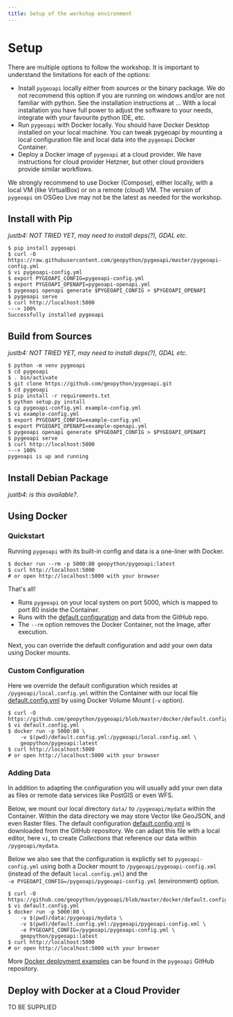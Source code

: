 ```yaml
---
title: Setup of the workshop environment
---
```


# Setup

There are multiple options to follow the workshop. 
It is important to understand the limitations for each of the options:

- Install `pygeoapi` locally either from sources or the binary package. We do not recommend this option if you are running on windows and/or are not familiar with python. See the installation instructions at ... With a local installation you have full power to adjust the software to your needs, integrate with your favourite python IDE, etc.
- Run `pygeoapi` with Docker locally. You should have Docker Desktop installed on your local machine. You can tweak pygeoapi by mounting a local configuration file and local data into the `pygeoapi` Docker Container. 
- Deploy a Docker image of `pygeoapi` at a cloud provider. We have instructions for cloud provider Hetzner, but other cloud providers provide similar workflows.

We strongly recommend to use Docker (Compose), either locally, with a local VM (like VirtualBox) 
or on a remote (cloud) VM. The version of `pygeoapi` on OSGeo Live may not be the latest as needed for the workshop.

## Install with Pip

*justb4: NOT TRIED YET, may need to install deps(?), GDAL etc*.

<div class="termy">

```console
$ pip install pygeoapi
$ curl -O https://raw.githubusercontent.com/geopython/pygeoapi/master/pygeoapi-config.yml
$ vi pygeoapi-config.yml
$ export PYGEOAPI_CONFIG=pygeoapi-config.yml
$ export PYGEOAPI_OPENAPI=pygeoapi-openapi.yml
$ pygeoapi openapi generate $PYGEOAPI_CONFIG > $PYGEOAPI_OPENAPI
$ pygeoapi serve
$ curl http://localhost:5000
---> 100%
Successfully installed pygeoapi
```

</div>

## Build from Sources

*justb4: NOT TRIED YET, may need to install deps(?), GDAL etc*.

<div class="termy">

```console
$ python -m venv pygeoapi
$ cd pygeoapi
$ . bin/activate
$ git clone https://github.com/geopython/pygeoapi.git
$ cd pygeoapi
$ pip install -r requirements.txt
$ python setup.py install
$ cp pygeoapi-config.yml example-config.yml
$ vi example-config.yml
$ export PYGEOAPI_CONFIG=example-config.yml
$ export PYGEOAPI_OPENAPI=example-openapi.yml
$ pygeoapi openapi generate $PYGEOAPI_CONFIG > $PYGEOAPI_OPENAPI
$ pygeoapi serve
$ curl http://localhost:5000
---> 100%
pygeoapi is up and running
```

</div>

## Install Debian Package

*justb4: is this available?*.


## Using Docker

### Quickstart

Running `pygeoapi` with its built-in config and data is a one-liner with Docker.

<div class="termy">

```console
$ docker run --rm -p 5000:80 geopython/pygeoapi:latest
$ curl http://localhost:5000
# or open http://localhost:5000 with your browser
```

</div>

That's all!

* Runs `pygeoapi` on your local system on port 5000, which is mapped to port 80 inside the Container. 
* Runs with the [default configuration](https://github.com/geopython/pygeoapi/blob/master/docker/default.config.yml) and data from the GitHub repo.
* The `--rm` option removes the Docker Container, not the Image, after execution.

Next, you can override the default configuration and add your own data using Docker mounts.

### Custom Configuration

Here we override the default configuration which resides at `/pygeoapi/local.config.yml` within the Container 
with our local file [default.config.yml](https://github.com/geopython/pygeoapi/blob/master/docker/default.config.yml) 
by using Docker Volume Mount (`-v` option).

<div class="termy">

```console
$ curl -O https://github.com/geopython/pygeoapi/blob/master/docker/default.config.yml
$ vi default.config.yml
$ docker run -p 5000:80 \
    -v $(pwd)/default.config.yml:/pygeoapi/local.config.xml \
    geopython/pygeoapi:latest
$ curl http://localhost:5000
# or open http://localhost:5000 with your browser
```

</div>

### Adding Data

In addition to adapting the configuration you will usually add your own data as files or
remote data services like PostGIS or even WFS.

Below, we mount our local directory `data/` to `/pygeoapi/mydata` within the Container.
Within the data directory we may store Vector like GeoJSON, and even Raster files.
The default configuration [default.config.yml](https://github.com/geopython/pygeoapi/blob/master/docker/default.config.yml) is downloaded from the GitHub repository.
We can adapt this file with a local editor, here `vi`, to create *Collections* that reference our
data within `/pygeoapi/mydata`.

Below we also see that the configuration is explictly set to `pygeoapi-config.yml` using both a Docker mount to
`/pygeoapi/pygeoapi-config.xml` (instead of the default `local.config.yml`) and the  
`-e PYGEOAPI_CONFIG=/pygeoapi/pygeoapi-config.yml` (environment) option.

<div class="termy">

```console
$ curl -O https://github.com/geopython/pygeoapi/blob/master/docker/default.config.yml
$ vi default.config.yml
$ docker run -p 5000:80 \
    -v $(pwd)/data:/pygeoapi/mydata \
    -v $(pwd)/default.config.yml:/pygeoapi/pygeoapi-config.xml \
    -e PYGEOAPI_CONFIG=/pygeoapi/pygeoapi-config.yml \
    geopython/pygeoapi:latest
$ curl http://localhost:5000
# or open http://localhost:5000 with your browser
```

</div>

More [Docker deployment examples](https://github.com/geopython/pygeoapi/tree/master/docker/examples) can be found in the `pygeoapi` GitHub repository.

## Deploy with Docker at a Cloud Provider

TO BE SUPPLIED
